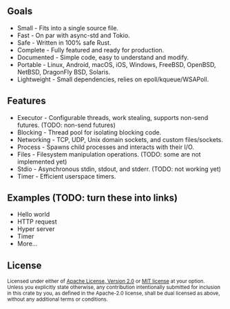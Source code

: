 ## Goals

* Small - Fits into a single source file.
* Fast - On par with async-std and Tokio.
* Safe - Written in 100% safe Rust.
* Complete - Fully featured and ready for production.
* Documented - Simple code, easy to understand and modify.
* Portable - Linux, Android, macOS, iOS, Windows, FreeBSD, OpenBSD, NetBSD, DragonFly BSD, Solaris.
* Lightweight - Small dependencies, relies on epoll/kqueue/WSAPoll.

## Features

* Executor - Configurable threads, work stealing, supports non-send futures. (TODO: non-send futures)
* Blocking - Thread pool for isolating blocking code.
* Networking - TCP, UDP, Unix domain sockets, and custom files/sockets.
* Process - Spawns child processes and interacts with their I/O.
* Files - Filesystem manipulation operations. (TODO: some are not implemented yet)
* Stdio - Asynchronous stdin, stdout, and stderr. (TODO: not working yet) 
* Timer - Efficient userspace timers.

## Examples (TODO: turn these into links)

* Hello world
* HTTP request
* Hyper server
* Timer
* More...

## License

<sup>
Licensed under either of <a href="LICENSE-APACHE">Apache License, Version
2.0</a> or <a href="LICENSE-MIT">MIT license</a> at your option.
</sup>

<br/>

<sub>
Unless you explicitly state otherwise, any contribution intentionally submitted
for inclusion in this crate by you, as defined in the Apache-2.0 license, shall
be dual licensed as above, without any additional terms or conditions.
</sub>

